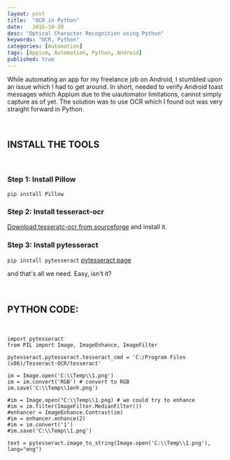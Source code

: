 ```yaml
---
layout: post
title:  "OCR in Python"
date:   2016-10-30
desc: "Optical Character Recognition using Python"
keywords: "OCR, Python"
categories: [Automation]
tags: [Appium, Automation, Python, Android]
published: true
---
```



While automating an app for my freelance job on Android, I stumbled upon an issue which I had to get around.
In short, needed to verify Android toast messages which Appium due to the uiautomator limitations, cannot simply capture as of yet.
The solution was to use OCR which I found out was very straight forward in Python.

&nbsp;

## INSTALL THE TOOLS  

&nbsp;

### Step 1: Install Pillow  
`pip install Pillow`

### Step 2: Install tesseract-ocr  
[Download tesseratc-ocr from sourceforge](https://sourceforge.net/projects/tesseract-ocr-alt/files/) and install it. 

### Step 3: Install pytesseract
`pip install pytesseract` [pytesseract page](https://pypi.python.org/pypi/pytesseract/0.1)


and that's all we need. Easy, isn't it?

&nbsp;

## PYTHON CODE:

&nbsp;



```
import pytesseract
from PIL import Image, ImageEnhance, ImageFilter

pytesseract.pytesseract.tesseract_cmd = 'C:/Program Files (x86)/Tesseract-OCR/tesseract'

im = Image.open('C:\\Temp\\1.png')
im = im.convert('RGB') # convert to RGB
im.save('C:\\Temp\\1enh.png')

#im = Image.open("C:\\Temp\\1.png) # we could try to enhance
#im = im.filter(ImageFilter.MedianFilter())
#enhancer = ImageEnhance.Contrast(im)
#im = enhancer.enhance(2)
#im = im.convert('1')
#im.save('C:\\Temp\\1.png')

text = pytesseract.image_to_string(Image.open('C:\\Temp\\1.png'), lang="eng")
```